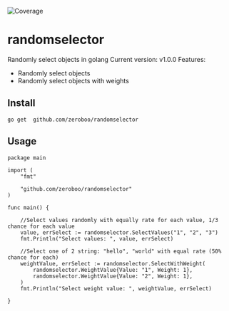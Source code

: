 ![Coverage](https://img.shields.io/badge/Coverage-66.7%25-yellow)

# randomselector

Randomly select objects in golang
Current version: v1.0.0
Features:
- Randomly select objects 
- Randomly select objects with weights

## Install

```console
go get  github.com/zeroboo/randomselector
```

## Usage 
```golang
package main

import (
	"fmt"

	"github.com/zeroboo/randomselector"
)

func main() {
	
	//Select values randomly with equally rate for each value, 1/3 chance for each value
	value, errSelect := randomselector.SelectValues("1", "2", "3")
	fmt.Println("Select values: ", value, errSelect)

	//Select one of 2 string: "hello", "world" with equal rate (50% chance for each)
	weightValue, errSelect := randomselector.SelectWithWeight(
		randomselector.WeightValue{Value: "1", Weight: 1},
		randomselector.WeightValue{Value: "2", Weight: 1},
	)
	fmt.Println("Select weight value: ", weightValue, errSelect)

}

